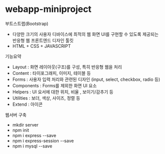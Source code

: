 # webapp-miniproject

부트스트랩(Bootstrap)
- 다양한 크기의 사용자 디바이스에 최적의 웹 화면 UI를 구현할 수 있도록 제공되는 반응형 웹 프론트엔드 디자인 툴킷
- HTML + CSS + JAVASCRIPT

기능요약
- Layout : 화면 레이아웃(구조)를 구성, 특히 반응형 웹을 처리
- Content : 타이포그래피, 이미지, 테이블 등
- Forms : 사용자 입력 처리와 관련된 디자인 (input, select, checkbox, radio 등)
- Components : Forms를 제외한 화면 UI 요소
- Helpers : UI 요서에 대한 위치, 비율 , 보이기/감추기 등
- Utilities : 보더, 색상, 사이즈, 정렬 등
- Extend : 아이콘

웹서버 구축
- mkdir server
- npm init
- npm i express --save
- npm i express-session --save
- npm i mysql --save

